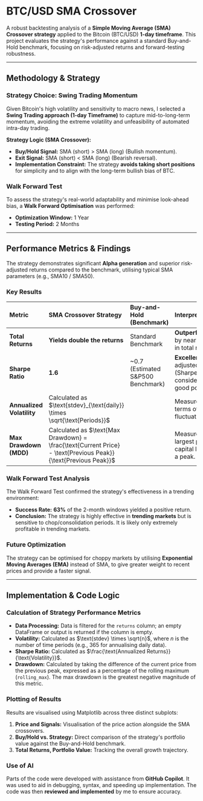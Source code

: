 # BTC/USD SMA Crossover 

A robust backtesting analysis of a **Simple Moving Average (SMA) Crossover strategy** applied to the Bitcoin (BTC/USD) **1-day timeframe**. This project evaluates the strategy's performance against a standard Buy-and-Hold benchmark, focusing on risk-adjusted returns and forward-testing robustness.

---

## Methodology & Strategy

### Strategy Choice: Swing Trading Momentum

Given Bitcoin's high volatility and sensitivity to macro news, I selected a **Swing Trading approach (1-day Timeframe)** to capture mid-to-long-term momentum, avoiding the extreme volatility and unfeasibility of automated intra-day trading.

**Strategy Logic (SMA Crossover):**
* **Buy/Hold Signal:** SMA (short) > SMA (long) (Bullish momentum).
* **Exit Signal:** SMA (short) < SMA (long) (Bearish reversal).
* **Implementation Constraint:** The strategy **avoids taking short positions** for simplicity and to align with the long-term bullish bias of BTC.

### Walk Forward Test

To assess the strategy's real-world adaptability and minimise look-ahead bias, a **Walk Forward Optimisation** was performed:
* **Optimization Window:** 1 Year
* **Testing Period:** 2 Months

---

## Performance Metrics & Findings

The strategy demonstrates significant **Alpha generation** and superior risk-adjusted returns compared to the benchmark, utilising typical SMA parameters (e.g., SMA10 / SMA50).

### Key Results

| Metric | SMA Crossover Strategy | Buy-and-Hold (Benchmark) | Interpretation |
| :--- | :--- | :--- | :--- |
| **Total Returns** | **Yields double the returns** | Standard Benchmark | **Outperformance** by nearly **100%** in total returns. |
| **Sharpe Ratio** | **1.6** | ~0.7 (Estimated S&P500 Benchmark) | **Excellent** risk-adjusted return (Sharpe $> 1.0$ is considered a good portfolio). |
| **Annualized Volatility** | Calculated as $\text{stdev}_{\text{daily}} \times \sqrt{\text{Periods}}$ | | Measures risk in terms of price fluctuation. |
| **Max Drawdown (MDD)** | Calculated as $\text{Max Drawdown} = \frac{\text{Current Price} - \text{Previous Peak}}{\text{Previous Peak}}$ | | Measures the largest potential capital loss from a peak. |

### Walk Forward Test Analysis

The Walk Forward Test confirmed the strategy's effectiveness in a trending environment:
* **Success Rate:** **63%** of the 2-month windows yielded a positive return.
* **Conclusion:** The strategy is highly effective in **trending markets** but is sensitive to chop/consolidation periods. It is likely only extremely profitable in trending markets.

### Future Optimization

The strategy can be optimised for choppy markets by utilising **Exponential Moving Averages (EMA)** instead of SMA, to give greater weight to recent prices and provide a faster signal.

---

## Implementation & Code Logic

### Calculation of Strategy Performance Metrics

* **Data Processing:** Data is filtered for the `returns` column; an empty DataFrame or output is returned if the column is empty.
* **Volatility:** Calculated as $\text{stdev} \times \sqrt{n}$, where $n$ is the number of time periods (e.g., 365 for annualising daily data).
* **Sharpe Ratio:** Calculated as $\frac{\text{Annualized Returns}}{\text{Volatility}}$.
* **Drawdown:** Calculated by taking the difference of the current price from the previous peak, expressed as a percentage of the rolling maximum (`rolling_max`). The max drawdown is the greatest negative magnitude of this metric.

### Plotting of Results

Results are visualised using Matplotlib across three distinct subplots:
1.  **Price and Signals:** Visualisation of the price action alongside the SMA crossovers.
2.  **Buy/Hold vs. Strategy:** Direct comparison of the strategy's portfolio value against the Buy-and-Hold benchmark.
3.  **Total Returns, Portfolio Value:** Tracking the overall growth trajectory.

### Use of AI

Parts of the code were developed with assistance from **GitHub Copilot**. It was used to aid in debugging, syntax, and speeding up implementation. The code was then **reviewed and implemented** by me to ensure accuracy.
   
